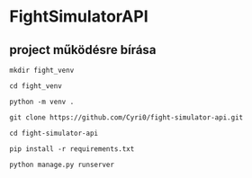 # FightSimulatorAPI

## project működésre bírása

`mkdir fight_venv`

`cd fight_venv`

`python -m venv .`

`git clone https://github.com/Cyri0/fight-simulator-api.git`

`cd fight-simulator-api`

`pip install -r requirements.txt`

`python manage.py runserver`